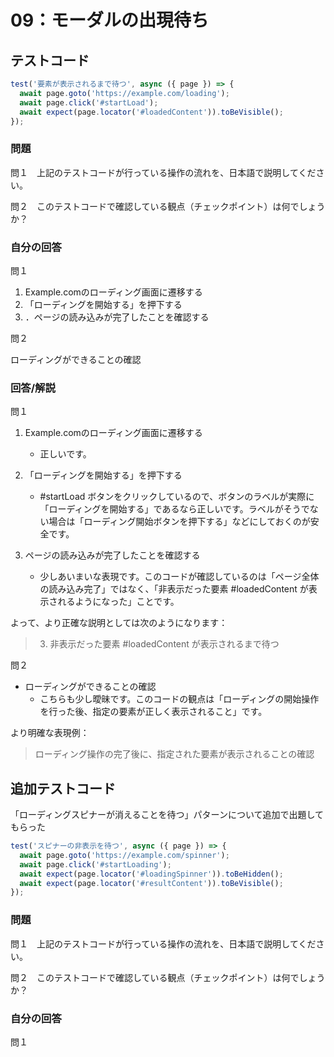 # 09：モーダルの出現待ち

## テストコード

```js
test('要素が表示されるまで待つ', async ({ page }) => {
  await page.goto('https://example.com/loading');
  await page.click('#startLoad');
  await expect(page.locator('#loadedContent')).toBeVisible();
});
```

### 問題

問１　上記のテストコードが行っている操作の流れを、日本語で説明してください。

問２　このテストコードで確認している観点（チェックポイント）は何でしょうか？

### 自分の回答

問１
1. Example.comのローディング画面に遷移する
2. 「ローディングを開始する」を押下する
3. ．ページの読み込みが完了したことを確認する

問２

ローディングができることの確認

### 回答/解説

問１
1. Example.comのローディング画面に遷移する
   - 正しいです。

2. 「ローディングを開始する」を押下する
   - #startLoad ボタンをクリックしているので、ボタンのラベルが実際に「ローディングを開始する」であるなら正しいです。ラベルがそうでない場合は「ローディング開始ボタンを押下する」などにしておくのが安全です。

3. ページの読み込みが完了したことを確認する
   - 少しあいまいな表現です。このコードが確認しているのは「ページ全体の読み込み完了」ではなく、「非表示だった要素 #loadedContent が表示されるようになった」ことです。

よって、より正確な説明としては次のようになります：

> 3. 非表示だった要素 #loadedContent が表示されるまで待つ

問２
- ローディングができることの確認
   - こちらも少し曖昧です。このコードの観点は「ローディングの開始操作を行った後、指定の要素が正しく表示されること」です。

より明確な表現例：

> ローディング操作の完了後に、指定された要素が表示されることの確認


## 追加テストコード

「ローディングスピナーが消えることを待つ」パターンについて追加で出題してもらった

```js
test('スピナーの非表示を待つ', async ({ page }) => {
  await page.goto('https://example.com/spinner');
  await page.click('#startLoading');
  await expect(page.locator('#loadingSpinner')).toBeHidden();
  await expect(page.locator('#resultContent')).toBeVisible();
});

```

### 問題

問１　上記のテストコードが行っている操作の流れを、日本語で説明してください。

問２　このテストコードで確認している観点（チェックポイント）は何でしょうか？

### 自分の回答

問１


